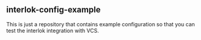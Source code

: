 ## interlok-config-example ##

This is just a repository that contains example configuration so that you can test the interlok integration with VCS.

